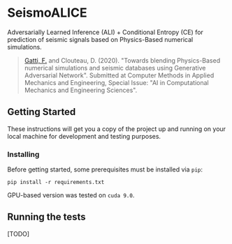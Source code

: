 # SeismoALICE

Adversarially Learned Inference (ALI) + Conditional Entropy (CE) for prediction of seismic signals based on Physics-Based numerical simulations.

> [Gatti, F.](https://github.com/FilLTP89) and Clouteau, D. (2020). "Towards blending Physics-Based numerical simulations and seismic databases using Generative Adversarial Network". Submitted at Computer Methods in Applied Mechanics and Engineering, Special Issue: "AI in Computational Mechanics and Engineering Sciences". 

## Getting Started

These instructions will get you a copy of the project up and running on your local machine for development and testing purposes. 

### Installing

Before getting started, some prerequisites must be installed via `pip`:

```
pip install -r requirements.txt
```

GPU-based version was tested on `cuda 9.0`.

## Running the tests

[TODO]
